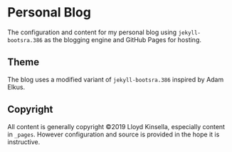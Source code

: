 # Personal Blog

The configuration and content for my personal blog using `jekyll-bootsra.386` as the blogging engine and GitHub Pages for hosting.

## Theme

The blog uses a modified variant of `jekyll-bootsra.386` inspired by Adam Elkus.

## Copyright

All content is generally copyright &copy;2019 Lloyd Kinsella, especially content in `_pages`. However configuration and source is provided in the hope it is instructive.
